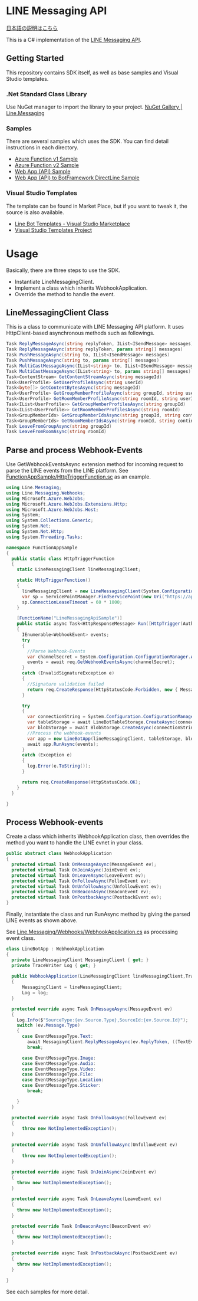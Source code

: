 # LINE Messaging API

[日本語の説明はこちら](./README_JP.md)

This is a C# implementation of the [LINE Messaging API](https://developers.line.me/messaging-api/overview).

## Getting Started
This repository contains SDK itself, as well as base samples and Visual Studio templates.

### .Net Standard Class Library   
  Use NuGet manager to import the library to your project.
[NuGet Gallery | Line.Messaging](https://www.nuget.org/packages/Line.Messaging/)  

### Samples
There are several samples which uses the SDK. You can find detail instructions in each directory.
- [Azure Function v1 Sample](https://github.com/pierre3/LineMessagingApi/tree/master/FunctionAppSample)
- [Azure Function v2 Sample](https://github.com/pierre3/LineMessagingApi/tree/master/FunctionAppSample.v2)
- [Web App (API) Sample](https://github.com/pierre3/LineMessagingApi/tree/master/WebAppSample)
- [Web App (API) to BotFramework DirectLine Sample](https://github.com/pierre3/LineMessagingApi/tree/master/WebAppWithBotFrameworkSample)

### Visual Studio Templates  
The template can be found in Market Place, but if you want to tweak it, the source is also available.
- [Line Bot Templates - Visual Studio Marketplace](https://marketplace.visualstudio.com/items?itemName=pierre3.LINEBotCSharpTemplate)
- [Visual Studio Templates Project](https://github.com/pierre3/LineMessagingApi/tree/master/ProjectTemplate)

# Usage
Basically, there are three steps to use the SDK.
  - Instantiate LineMessagingClient.
  - Implement a class which inherits WebhookApplication.
  - Override the method to handle the event.

## LineMessagingClient Class

This is a class to communicate with LINE Messaging API platform. It uses HttpClient-based asynchronous methods such as followings.
```cs
Task ReplyMessageAsync(string replyToken, IList<ISendMessage> messages)
Task ReplyMessageAsync(string replyToken, params string[] messages)
Task PushMessageAsync(string to, IList<ISendMessage> messages)
Task PushMessageAsync(string to, params string[] messages)
Task MultiCastMessageAsync(IList<string> to, IList<ISendMessage> messages)
Task MultiCastMessageAsync(IList<string> to, params string[] messages)
Task<ContentStream> GetContentStreamAsync(string messageId)
Task<UserProfile> GetUserProfileAsync(string userId)
Task<byte[]> GetContentBytesAsync(string messageId)
Task<UserProfile> GetGroupMemberProfileAsync(string groupId, string userId)
Task<UserProfile> GetRoomMemberProfileAsync(string roomId, string userId)
Task<IList<UserProfile>> GetGroupMemberProfilesAsync(string groupId)
Task<IList<UserProfile>> GetRoomMemberProfilesAsync(string roomId)
Task<GroupMemberIds> GetGroupMemberIdsAsync(string groupId, string continuationToken)
Task<GroupMemberIds> GetRoomMemberIdsAsync(string roomId, string continuationToken = null)
Task LeaveFromGroupAsync(string groupId)
Task LeaveFromRoomAsync(string roomId)
```

## Parse and process Webhook-Events
Use GetWebhookEventsAsync extension method for incoming request to parse the LINE events from the LINE platform. See [FunctionAppSample/HttpTriggerFunction.sc](https://github.com/pierre3/LineMessagingApi/blob/master/FunctionAppSample/HttpTriggerFunction.cs) as an example.

```cs
using Line.Messaging;
using Line.Messaging.Webhooks;
using Microsoft.Azure.WebJobs;
using Microsoft.Azure.WebJobs.Extensions.Http;
using Microsoft.Azure.WebJobs.Host;
using System;
using System.Collections.Generic;
using System.Net;
using System.Net.Http;
using System.Threading.Tasks;

namespace FunctionAppSample
{
  public static class HttpTriggerFunction
  {
    static LineMessagingClient lineMessagingClient;

    static HttpTriggerFunction()
    {
      lineMessagingClient = new LineMessagingClient(System.Configuration.ConfigurationManager.AppSettings["ChannelAccessToken"]);
      var sp = ServicePointManager.FindServicePoint(new Uri("https://api.line.me"));
      sp.ConnectionLeaseTimeout = 60 * 1000;
    }

    [FunctionName("LineMessagingApiSample")]
    public static async Task<HttpResponseMessage> Run([HttpTrigger(AuthorizationLevel.Anonymous, "post", Route = null)]HttpRequestMessage req, TraceWriter log)
    {
      IEnumerable<WebhookEvent> events;
      try
      {
        //Parse Webhook-Events
        var channelSecret = System.Configuration.ConfigurationManager.AppSettings["ChannelSecret"];
        events = await req.GetWebhookEventsAsync(channelSecret);
      }
      catch (InvalidSignatureException e)
      {
        //Signature validation failed
        return req.CreateResponse(HttpStatusCode.Forbidden, new { Message = e.Message });
      }

      try
      {
        var connectionString = System.Configuration.ConfigurationManager.AppSettings["AzureWebJobsStorage"];
        var tableStorage = await LineBotTableStorage.CreateAsync(connectionString);
        var blobStorage = await BlobStorage.CreateAsync(connectionString, "linebotcontainer");
        //Process the webhook-events
        var app = new LineBotApp(lineMessagingClient, tableStorage, blobStorage, log);
        await app.RunAsync(events);
      }
      catch (Exception e)
      {
        log.Error(e.ToString());
      }

      return req.CreateResponse(HttpStatusCode.OK);
    }
  }

}
```
## Process Webhook-events
Create a class which inherits WebhookApplication class, then overrides the method you want to handle the LINE evnet in your class.

```cs
public abstract class WebhookApplication
{
  protected virtual Task OnMessageAsync(MessageEvent ev);
  protected virtual Task OnJoinAsync(JoinEvent ev);
  protected virtual Task OnLeaveAsync(LeaveEvent ev);
  protected virtual Task OnFollowAsync(FollowEvent ev);
  protected virtual Task OnUnfollowAsync(UnfollowEvent ev);
  protected virtual Task OnBeaconAsync(BeaconEvent ev);
  protected virtual Task OnPostbackAsync(PostbackEvent ev);
}

```

Finally, instantiate the class and run RunAsync method by giving the parsed LINE events as shown above. 

See [Line.Messaging/Webhooks/WebhookApplication.cs](https://github.com/pierre3/LineMessagingApi/blob/master/Line.Messaging/Webhooks/WebhookApplication.cs) as processing event class. 




```cs
class LineBotApp : WebhookApplication
{
  private LineMessagingClient MessagingClient { get; }
  private TraceWriter Log { get; }
  
  public WebhookApplication(LineMessagingClient lineMessagingClient,TraceWriter log)
  {
      MessagingClient = lineMessagingClient;
      Log = log;
  }

  protected override async Task OnMessageAsync(MessageEvent ev)
  {
    Log.Info($"SourceType:{ev.Source.Type},SourceId:{ev.Source.Id}");
    switch (ev.Message.Type)
    {
      case EventMessageType.Text:
        await MessagingClient.ReplyMessageAsync(ev.ReplyToken, ((TextEventMessage)ev.Message).Text);
        break;

      case EventMessageType.Image:
      case EventMessageType.Audio:
      case EventMessageType.Video:
      case EventMessageType.File:
      case EventMessageType.Location:
      case EventMessageType.Sticker:
        break;

    }
  }

  protected override async Task OnFollowAsync(FollowEvent ev)
  {
      throw new NotImplementedException();
  }

  protected override async Task OnUnfollowAsync(UnfollowEvent ev)
  {
      throw new NotImplementedException();
  }

  protected override async Task OnJoinAsync(JoinEvent ev)
  {
    throw new NotImplementedException();
  }

  protected override async Task OnLeaveAsync(LeaveEvent ev)
  {
    throw new NotImplementedException();
  }

  protected override Task OnBeaconAsync(BeaconEvent ev)
  {
    throw new NotImplementedException();
  }

  protected override async Task OnPostbackAsync(PostbackEvent ev)
  {
    throw new NotImplementedException();
  }

}
```
See each samples for more detail.
